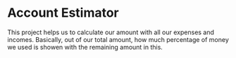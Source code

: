 # Account Estimator
This project helps us to calculate our amount with all our expenses and incomes.
Basically, out of our total amount, how much percentage of money we used is showen with the remaining amount in this.
